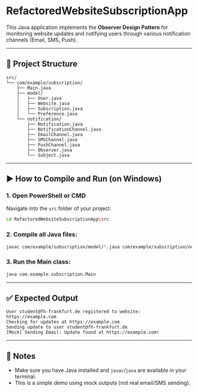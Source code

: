 
# RefactoredWebsiteSubscriptionApp

This Java application implements the **Observer Design Pattern** for monitoring website updates and notifying users through various notification channels (Email, SMS, Push).

---

## 📁 Project Structure

```
src/
└── com/example/subscription/
    ├── Main.java
    ├── model/
    │   ├── User.java
    │   ├── Website.java
    │   ├── Subscription.java
    │   └── Preference.java
    └── notification/
        ├── Notification.java
        ├── NotificationChannel.java
        ├── EmailChannel.java
        ├── SMSChannel.java
        ├── PushChannel.java
        ├── Observer.java
        └── Subject.java
```

---

## ▶️ How to Compile and Run (on Windows)

### 1. Open PowerShell or CMD

Navigate into the `src` folder of your project:
```sh
cd RefactoredWebsiteSubscriptionApp\src
```

### 2. Compile all Java files:
```sh
javac com/example/subscription/model/*.java com/example/subscription/notification/*.java com/example/subscription/Main.java
```

### 3. Run the Main class:
```sh
java com.example.subscription.Main
```

---

## ✅ Expected Output

```
User student@fh-frankfurt.de registered to website: https://example.com
Checking for updates at https://example.com
Sending update to user student@fh-frankfurt.de
[Mock] Sending Email: Update found at https://example.com!
```

---

## 📌 Notes
- Make sure you have Java installed and `javac`/`java` are available in your terminal.
- This is a simple demo using mock outputs (not real email/SMS sending).
